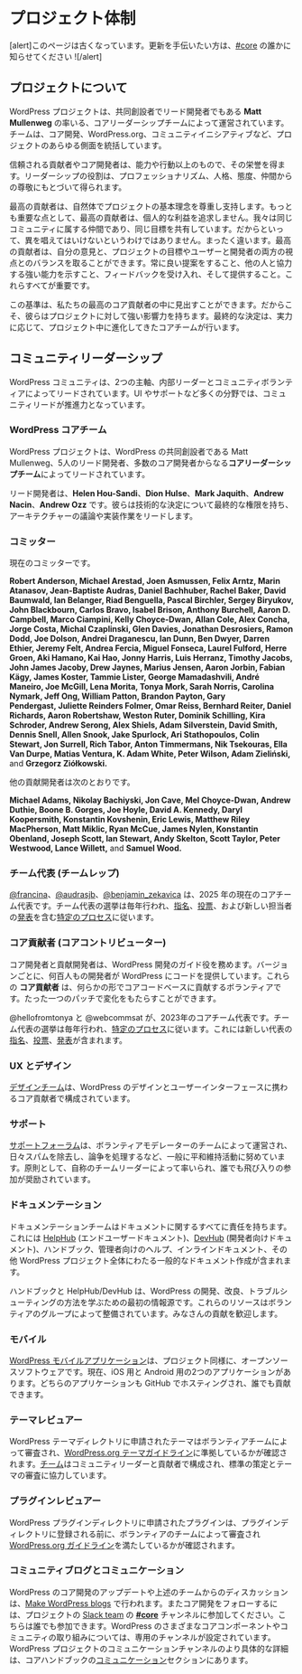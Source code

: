 <!--
# Project Organization
-->

# プロジェクト体制

<!--
This page is out of date. Let someone in [#core](https://wordpress.slack.com/messages/C02RQBWTW) know if you want to help update it!
-->

\[alert\]このページは古くなっています。更新を手伝いたい方は、[#core](https://wordpress.slack.com/messages/C02RQBWTW) の誰かに知らせてください !\[/alert\]

<!--
## About the Project
-->

## プロジェクトについて

<!--
The WordPress project is run by a core leadership team and led by co-founder and lead developer **Matt Mullenweg**. The team governs all aspects of the project, including core development, WordPress.org, and community initiatives.
-->

WordPress プロジェクトは、共同創設者でリード開発者でもある **Matt Mullenweg** の率いる、コアリーダーシップチームによって運営されています。チームは、コア開発、WordPress.org、コミュニティイニシアティブなど、プロジェクトのあらゆる側面を統括しています。

<!--
Trusted contributors and core developers earn their stripes on more than their abilities and actions. Leadership roles are earned on the basis of professionalism, personality, attitude, and respect among peers.
-->

信頼される貢献者やコア開発者は、能力や行動以上のもので、その栄誉を得ます。リーダーシップの役割は、プロフェッショナリズム、人格、態度、仲間からの尊敬にもとづいて得られます。

<!--
The best contributors naturally respect and subscribe to the project’s core philosophies. A lack of a personal agenda is paramount: we’re all a part of the same community and we all share common goals. This doesn’t mean you can’t have an opinion – far from it. The best contributors can balance their opinions with the goals of the project and the perspectives of both users and developers. Offering consistently good suggestions, demonstrating a strong ability to collaborate with others, and being able to accept (and provide) feedback are all important.
-->

最高の貢献者は、自然体でプロジェクトの基本理念を尊重し支持します。もっとも重要な点として、最高の貢献者は、個人的な利益を追求しません。我々は同じコミュニティに属する仲間であり、同じ目標を共有しています。だからといって、異を唱えてはいけないというわけではありません。まったく違います。最高の貢献者は、自分の意見と、プロジェクトの目標やユーザーと開発者の両方の視点とのバランスを取ることができます。常に良い提案をすること、他の人と協力する強い能力を示すこと、フィードバックを受け入れ、そして提供すること。これらすべてが重要です。

<!--
You can identify these standards in some of our best core contributors, and that’s why they have strong influence over the project. Final decisions are made by the core team, which has evolved over the life of the project based on merit.
-->

この基準は、私たちの最高のコア貢献者の中に見出すことができます。だからこそ、彼らはプロジェクトに対して強い影響力を持ちます。最終的な決定は、実力に応じて、プロジェクト中に進化してきたコアチームが行います。

<!--
## Community Leadership
-->

## コミュニティリーダーシップ

<!--
The WordPress community is led via two main avenues: the Internal Leads and the Community Volunteers. In many areas, such as UI and Support, the Community Leads are the driving force.
-->

WordPress コミュニティは、2つの主軸、内部リーダーとコミュニティボランティアによってリードされています。UI やサポートなど多くの分野では、コミュニティリードが推進力となっています。

<!--
### The WordPress Core Team
-->

### WordPress コアチーム

<!--
The WordPress project is led by the **core leadership team**, which consists of WordPress co-founder Matt Mullenweg, five lead developers, and a number of core developers.
-->

WordPress プロジェクトは、WordPress の共同創設者である Matt Mullenweg、5人のリード開発者、多数のコア開発者からなる**コアリーダーシップチーム**によってリードされています。

<!--
The lead developers are **Helen Hou-Sandi**, **Dion Hulse**, **Mark Jaquith**, **Andrew Nacin**, and **Andrew Ozz**. These developers have final authority on technical decisions, and lead architecture discussions and implementation efforts.
-->

リード開発者は、**Helen Hou-Sandi**、**Dion Hulse**、**Mark Jaquith**、**Andrew Nacin**、**Andrew Ozz** です。彼らは技術的な決定について最終的な権限を持ち、アーキテクチャーの議論や実装作業をリードします。

<!--
### Committers
-->

### コミッター

<!--
Current committers include:
-->

現在のコミッターです。

**Robert Anderson, Michael Arestad, Joen Asmussen, Felix Arntz, Marin Atanasov, Jean-Baptiste Audras, Daniel Bachhuber, Rachel Baker, David Baumwald, Ian Belanger, Riad Benguella, Pascal Birchler, Sergey Biryukov, John Blackbourn, Carlos Bravo, Isabel Brison, Anthony Burchell, Aaron D. Campbell, Marco Ciampini, Kelly Choyce-Dwan, Allan Cole, Alex Concha, Jorge Costa, Michal Czaplinski, Glen Davies, Jonathan Desrosiers, Ramon Dodd, Joe Dolson, Andrei Draganescu, Ian Dunn, Ben Dwyer, Darren Ethier, Jeremy Felt, Andrea Fercia, Miguel Fonseca, Laurel Fulford, Herre Groen, Aki Hamano, Kai Hao, Jonny Harris, Luis Herranz, Timothy Jacobs, John James Jacoby, Drew Jaynes, Marius Jensen, Aaron Jorbin, Fabian Kägy, James Koster, Tammie Lister, George Mamadashvili, André Maneiro, Joe McGill, Lena Morita, Tonya Mork, Sarah Norris, Carolina Nymark, Jeff Ong, William Patton, Brandon Payton, Gary Pendergast, Juliette Reinders Folmer, Omar Reiss, Bernhard Reiter, Daniel Richards, Aaron Robertshaw, Weston Ruter, Dominik Schilling, Kira Schroder, Andrew Serong, Alex Shiels, Adam Silverstein, David Smith, Dennis Snell, Allen Snook, Jake Spurlock, Ari Stathopoulos, Colin Stewart, Jon Surrell, Rich Tabor, Anton Timmermans, Nik Tsekouras, Ella Van Durpe, Matias Ventura, K. Adam White, Peter Wilson, Adam Zieliński,** and **Grzegorz Ziółkowski.**

<!--
Other contributing developers include:
-->

他の貢献開発者は次のとおりです。

**Michael Adams, Nikolay Bachiyski, Jon Cave, Mel Choyce-Dwan, Andrew Duthie, Boone B. Gorges, Joe Hoyle, David A. Kennedy, Daryl Koopersmith, Konstantin Kovshenin, Eric Lewis, Matthew Riley MacPherson, Matt Miklic, Ryan McCue, James Nylen, Konstantin Obenland, Joseph Scott, Ian Stewart, Andy Skelton, Scott Taylor, Peter Westwood, Lance Willett,** and **Samuel Wood.**

<!--
*Note that the most current list of committers can be viewed [in code](https://meta.trac.wordpress.org/browser/sites/trunk/trac.wordpress.org/templates/core/site-specific.html) and [on GitHub](https://github.com/orgs/WordPress/teams/wordpress-core).*
-->

<!--
最新のコミッター リストは[コード内](https://meta.trac.wordpress.org/browser/sites/trunk/trac.wordpress.org/templates/core/site-specific.html)および [GitHub](https://github.com/orgs/WordPress/teams/wordpress-core) で確認できます。
-->

<!--
### Team Reps
-->

### チーム代表 (チームレップ)

<!--
[@francina](https://profiles.wordpress.org/francina/), [@audrasjb](https://profiles.wordpress.org/audrasjb/) and [@benjamin\_zekavica](https://profiles.wordpress.org/benjamin_zekavica/) are the current Core Team Reps for 2025. Team Rep elections happen every year and follow a [specific process](https://make.wordpress.org/core/2020/04/17/proposal-core-team-rep-elections/) that includes [nominations](https://make.wordpress.org/core/2020/04/29/nominations-for-core-team-reps/), [voting](https://make.wordpress.org/core/2020/05/15/core-team-reps-submit-your-votes/), and [announcing](https://make.wordpress.org/core/2020/06/03/core-team-reps-for-2020-and-beyond/) the new reps.
-->

[@francina](https://profiles.wordpress.org/francina/)、[@audrasjb](https://profiles.wordpress.org/audrasjb/)、[@benjamin\_zekavica](https://profiles.wordpress.org/benjamin_zekavica/) は、2025 年の現在のコアチーム代表です。チーム代表の選挙は毎年行われ、[指名](https://make.wordpress.org/core/2020/04/29/nominations-for-core-team-reps/)、[投票](https://make.wordpress.org/core/2020/05/15/core-team-reps-submit-your-votes/)、および新しい担当者の[発表](https://make.wordpress.org/core/2020/06/03/core-team-reps-for-2020-and-beyond/)を含む[特定のプロセス](https://make.wordpress.org/core/2020/04/17/proposal-core-team-rep-elections/)に従います。

<!--
### Core Contributors
-->

### コア貢献者 (コアコントリビューター)

<!--
The core and contributing developers serve as guides for WordPress development. With every version, hundreds of developers contribute code to WordPress. These **core contributors** are volunteers who contribute to the core codebase in some way. All it takes is a single patch to make a difference.
-->

コア開発者と貢献開発者は、WordPress 開発のガイド役を務めます。バージョンごとに、何百人もの開発者が WordPress にコードを提供しています。これらの **コア貢献者** は、何らかの形でコアコードベースに貢献するボランティアです。たった一つのパッチで変化をもたらすことができます。

<!--
@hellofromtonya and @webcommsat are the current Core Team Reps for 2023. Team Rep elections happen every years and follow a [specific process](https://make.wordpress.org/core/2020/04/17/proposal-core-team-rep-elections/) that includes [nominations](https://make.wordpress.org/core/2020/04/29/nominations-for-core-team-reps/), [voting](https://make.wordpress.org/core/2020/05/15/core-team-reps-submit-your-votes/), and [announcing](https://make.wordpress.org/core/2020/06/03/core-team-reps-for-2020-and-beyond/) the new reps.
-->

@hellofromtonya と @webcommsat が、2023年のコアチーム代表です。チーム代表の選挙は毎年行われ、[特定のプロセス](https://make.wordpress.org/core/2020/04/17/proposal-core-team-rep-elections/)に従います。これには新しい代表の[指名](https://make.wordpress.org/core/2020/04/29/nominations-for-core-team-reps/)、[投票](https://make.wordpress.org/core/2020/05/15/core-team-reps-submit-your-votes/)、[発表](https://make.wordpress.org/core/2020/06/03/core-team-reps-for-2020-and-beyond/)が含まれます。

<!--
### UX and Design
-->

### UX とデザイン

<!--
The [design team](https://make.wordpress.org/ui/) is made up of core contributors who work on the design and user interface of WordPress.
-->

[デザインチーム](https://make.wordpress.org/ui/)は、WordPress のデザインとユーザーインターフェースに携わるコア貢献者で構成されています。

<!--
### Support
-->

### サポート

<!--
The [support forums](https://wordpress.org/support/) are run by a team of volunteer moderators who remove spam, handle disputes, and generally keep the peace. They are led primarily by a self-appointed team leader and everyone is encouraged to jump in.
-->

[サポートフォーラム](https://wordpress.org/support/)は、ボランティアモデレーターのチームによって運営され、日々スパムを除去し、論争を処理するなど、一般に平和維持活動に努めています。原則として、自称のチームリーダーによって率いられ、誰でも飛び入りの参加が奨励されています。

<!--
### Documentation
-->

### ドキュメンテーション

<!--
The Documentation team is responsible for all things documentation, including [HelpHub](https://wordpress.org/support) (end-users documentation), [DevHub](https://developer.wordpress.org) (developer-oriented documentation), handbooks, admin help, inline docs, and other general wordsmithing across the WordPress project.
-->

ドキュメンテーションチームはドキュメントに関するすべてに責任を持ちます。これには [HelpHub](https://wordpress.org/support) (エンドユーザードキュメント)、[DevHub](https://developer.wordpress.org) (開発者向けドキュメント)、ハンドブック、管理者向けのヘルプ、インラインドキュメント、その他 WordPress プロジェクト全体にわたる一般的なドキュメント作成が含まれます。

<!--
This handbook and HelpHub/DevHub are the primary sources of information for learning how to develop, improve, and troubleshoot WordPress. These resources are curated by a group of volunteers. Everyone is welcome to contribute.
-->

ハンドブックと HelpHub/DevHub は、WordPress の開発、改良、トラブルシューティングの方法を学ぶための最初の情報源です。これらのリソースはボランティアのグループによって整備されています。みなさんの貢献を歓迎します。

<!--
### Mobile
-->

### モバイル

<!--
The [WordPress mobile applications](https://apps.wordpress.org/) are open source software, just like the project. There are two applications currently for iOS and Android. Both apps are hosted on GitHub where anyone can contribute.
-->

[WordPress モバイルアプリケーション](https://apps.wordpress.org/)は、プロジェクト同様に、オープンソースソフトウェアです。現在、iOS 用と Android 用の2つのアプリケーションがあります。どちらのアプリケーションも GitHub でホスティングされ、誰でも貢献できます。

<!--
### Theme Reviewers
-->

### テーマレビュアー

<!--
Themes submitted to the WordPress Themes Directory are reviewed by a team of volunteers to ensure compliance with the [WordPress.org theme guidelines](https://make.wordpress.org/themes/handbook/). The [team](https://make.wordpress.org/themes/handbook/the-team/members/) is made up of community leaders and contributors who work together on developing standards and reviewing themes.
-->

WordPress テーマディレクトリに申請されたテーマはボランティアチームによって審査され、[WordPress.org テーマガイドライン](https://make.wordpress.org/themes/handbook/)に準拠しているかが確認されます。[チーム](https://make.wordpress.org/themes/handbook/the-team/members/)はコミュニティリーダーと貢献者で構成され、標準の策定とテーマの審査に協力しています。

<!--
### Plugin Reviewers
-->

### プラグインレビュアー

<!--
Plugins submitted to the WordPress Plugins Directory are reviewed by a team of volunteers to ensure they meet [WordPress.org guidelines](https://developer.wordpress.org/plugins/wordpress-org/detailed-plugin-guidelines/) before being included in the plugin directory.
-->

WordPress プラグインディレクトリに申請されたプラグインは、プラグインディレクトリに登録される前に、ボランティアのチームによって審査され [WordPress.org ガイドライン](https://developer.wordpress.org/plugins/wordpress-org/detailed-plugin-guidelines/)を満たしているかが確認されます。

<!--
### Community Blogs and Communication
-->

### コミュニティブログとコミュニケーション

<!--
WordPress core development updates and discussion from the teams above happen on the [Make WordPress blogs.](http://make.wordpress.org) You can also follow core development by joining the **[#core](https://make.wordpress.org/core/tag/core/)** channel on the project’s [Slack team](https://make.wordpress.org/chat/), which is open for anyone to join. Dedicated channels are set up for various WordPress core components and community initiatives. A more specific breakdown of the WordPress project’s communication channels is available in the [Communication](https://make.wordpress.org/core/handbook/about/communication/) section of the Core Handbook.
-->

WordPress のコア開発のアップデートや上述のチームからのディスカッションは、[Make WordPress blogs](http://make.wordpress.org) で行われます。またコア開発をフォローするには、プロジェクトの [Slack team](https://make.wordpress.org/chat/) の **[#core](https://make.wordpress.org/core/tag/core/)** チャンネルに参加してください。こちらは誰でも参加できます。WordPress のさまざまなコアコンポーネントやコミュニティの取り組みについては、専用のチャンネルが設定されています。WordPress プロジェクトのコミュニケーションチャンネルのより具体的な詳細は、コアハンドブックの[コミュニケーション](https://ja.wordpress.org/team/handbook/core/about/communication/)セクションにあります。
